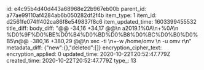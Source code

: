 id: e4c95b4d40d443a68968e22b967eb00b
parent_id: a77ae99110af4284ab6b050282df2f4b
item_type: 1
item_id: d2561fe074ff402ca86f8e549837f8c6
item_updated_time: 1603399455532
title_diff: 
body_diff: "@@ -34,16 +34,17 @@\n a2019.1%0A\n+%0A\n %D0%9F%D0%BE%D0%B4%D0%BD%D0%B8%D0%BC%D0%B0%D0%B5\n@@ -380,16 +380,29 @@\n xec -ti \n+-w /home/omv \n -u omv r\n"
metadata_diff: {"new":{},"deleted":[]}
encryption_cipher_text: 
encryption_applied: 0
updated_time: 2020-10-22T20:52:47.779Z
created_time: 2020-10-22T20:52:47.779Z
type_: 13